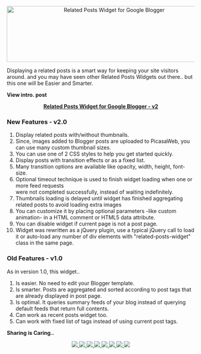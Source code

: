 <p align='center'><a href='http://www.moretechtips.net/2010/09/smarter-related-posts-widget-for-google.html'><img src='http://lh5.ggpht.com/_3JiqFA24tHU/THkThuFRz4I/AAAAAAAAA7g/fVIT7XCF2Gg/s800/related-posts-widget.png' alt='Related Posts Widget for Google Blogger' border='0' width='560' height='150' /></a></p>

<p>Displaying a related posts is a smart way for keeping your site visitors around. and you may have seen other Related Posts Widgets out there.. but this one will be Easier and Smarter.</p>

<p><b>View intro. post</b></p>
<p align='center'><b><a href='http://www.moretechtips.net/2010/09/smarter-related-posts-widget-for-google.html'>Related Posts Widget for Google Blogger - v2</a></b></p>

<h3>New Features - v2.0</h3>
<ol>
<li>Display related posts with/without thumbnails.</li>
<li>Since, images added to Blogger posts are uploaded to PicasaWeb, you can use many custom thumbnail sizes.</li>
<li>You can use one of 2 CSS styles to help you get started quickly.</li>
<li>Display posts with transition effects or as a fixed list.</li>
<li>Many transition options are available like opacity, width, height, font-size.</li>
<li>Optional timeout technique is used to finish widget loading when one or more feed requests<br>
were not completed successfully, instead of waiting indefinitely. </li>
<li>Thumbnails loading is delayed until widget has finished aggregating	related posts to avoid loading extra images</li>
<li>You can customize it by placing optional parameters -like custom animation- in a HTML comment or HTML5 data attribute.</li>
<li>You can disable widget if current page is not a post page.</li>
<li>Widget was rewritten as a jQuery plugin, use a typical jQuery call to load it or auto-load any number of div elements with "related-posts-widget" class in the same page.</li>
</ol>
<h3>Old Features - v1.0</h3>
As in version 1.0, this widget.. <br />
<ol>
<li>Is easier. No need to edit your Blogger template.</li>
<li>Is smarter. Posts are aggregated and sorted according to post tags that are already displayed in post page.</li>
<li>Is optimal. It queries summary feeds of your blog instead of querying default feeds that return full contents.</li>
<li>Can work as recent posts widget too.</li>
<li>Can work with fixed list of tags instead of using current post tags.</li>
</ol>

<p><b>Sharing is Caring..</b></p>
<p align='center'><a href='http://twitter.com/share?via=Mike_More&text=Related+Posts+Widget+for+Google+Blogger+-+v2&url=http://www.moretechtips.net/2010/09/smarter-related-posts-widget-for-google.html' title='Twitter'>
<img src='http://lh3.ggpht.com/_3JiqFA24tHU/St-8KHNf6cI/AAAAAAAAAmc/GZ0yD8fLBcg/s400/twitter.png' border='0' />
</a><a href='http://digg.com/submit?url=http://www.moretechtips.net/2010/09/smarter-related-posts-widget-for-google.html&title=Related+Posts+Widget+for+Google+Blogger+-+v2' title='Digg'>
<img src='http://lh5.ggpht.com/_3JiqFA24tHU/St-8EOdR9AI/AAAAAAAAAmA/hc7k3yoxtnE/s400/digg.png' border='0' />
</a><a href='http://www.dzone.com/links/add.html?url=http://www.moretechtips.net/2010/09/smarter-related-posts-widget-for-google.html&title=Related+Posts+Widget+for+Google+Blogger+-+v2' title='Dzone'>
<img src='http://lh6.ggpht.com/_3JiqFA24tHU/St-8EIqe-xI/AAAAAAAAAmE/Z_c04kLZGjo/s400/dzone.png' border='0' />
</a><a href='http://www.reddit.com/submit?url=http://www.moretechtips.net/2010/09/smarter-related-posts-widget-for-google.html&title=Related+Posts+Widget+for+Google+Blogger+-+v2' title='Reddit'>
<img src='http://lh3.ggpht.com/_3JiqFA24tHU/St-8J_pIWsI/AAAAAAAAAmU/QqaF-ineyY4/s400/reddit.png' border='0' />
</a><a href='http://www.facebook.com/share.php?u=http://www.moretechtips.net/2010/09/smarter-related-posts-widget-for-google.html&t=Related+Posts+Widget+for+Google+Blogger+-+v2' title='Facebook'>
<img src='http://lh6.ggpht.com/_3JiqFA24tHU/St-8EFXe4aI/AAAAAAAAAmI/sQ-HbARhBdI/s400/facebook.png' border='0' />
</a><a href='http://del.icio.us/post?url=http://www.moretechtips.net/2010/09/smarter-related-posts-widget-for-google.html&title=Related+Posts+Widget+for+Google+Blogger+-+v2' title='Delicious'>
<img src='http://lh3.ggpht.com/_3JiqFA24tHU/St-8D4o0BiI/AAAAAAAAAl8/c2ckIy93D3I/s400/delicious.png' border='0' />
</a><a href='http://www.linkedin.com/shareArticle?mini=true&url=http://www.moretechtips.net/2010/09/smarter-related-posts-widget-for-google.html&title=Related+Posts+Widget+for+Google+Blogger+-+v2&source=www.moretechtips.net' title='Linkedin'>
<img src='http://lh3.ggpht.com/_3JiqFA24tHU/St-8J42gvfI/AAAAAAAAAmQ/p7xi7XGpfIk/s400/linkedin.png' border='0' />
</a><a href='http://www.stumbleupon.com/submit?url=http://www.moretechtips.net/2010/09/smarter-related-posts-widget-for-google.html&title=Related+Posts+Widget+for+Google+Blogger+-+v2' title='StumbleUpon'>
<img src='http://lh5.ggpht.com/_3JiqFA24tHU/St-8J6Ies6I/AAAAAAAAAmY/q_WFgU7u7Wc/s400/stumbleupon.png' border='0' />
</a></p>